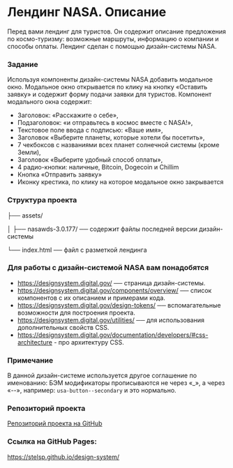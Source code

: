 # Лендинг NASA. Описание

Перед вами лендинг для туристов. Он содержит описание предложения по космо-туризму: возможные маршруты, информацию о компании и способы оплаты. Лендинг сделан с помощью дизайн-системы NASA.

### Задание

Используя компоненты дизайн-системы NASA добавить модальное окно. Модальное окно открывается по клику на кнопку «Оставить заявку» и содержит форму подачи заявки для туристов.
Компонент модального окна содержит:
- Заголовок: «Расскажите о себе»,
- Подзаголовок: «и отправьтесь в космос вместе с NASA!»,
- Текстовое поле ввода с подписью: «Ваше имя»,
- Заголовок «Выберите планеты, которые хотели бы посетить»,
- 7 чекбоксов с названиями всех планет солнечной системы (кроме Земли),
- Заголовок «Выберите удобный способ оплаты»,
- 4 радио-кнопки: наличные, Bitcoin, Dogecoin и Chillim
- Кнопка «Отправить заявку»
- Иконку крестика, по клику на которое модальное окно закрывается


### Структура проекта
├── assets/

│       ├──  nasawds-3.0.177/   ── содержит  файлы последней версии дизайн-системы

└──  index.html ── файл с разметкой лендинга

### Для работы с дизайн-системой NASA вам понадобятся
- https://designsystem.digital.gov/ ── страница дизайн-системы.
- https://designsystem.digital.gov/components/overview/ ── список компонентов с их описанием и примерами кода.
- https://designsystem.digital.gov/design-tokens/ ── вспомагательные возможности для построения проекта.
- https://designsystem.digital.gov/utilities/ ── для использования дополнительных свойств CSS.
- https://designsystem.digital.gov/documentation/developers/#css-architecture - про архитектуру CSS.

### Примечание

В данной дизайн-системе используется другое соглашение по именованию: БЭМ модификаторы прописываются не через «_», а через «--», например: `usa-button--secondary` и это нормально.

### Репозиторий проекта

[Репозиторий проекта на GitHub](https://github.com/bruffridge/nasawds)

### Ссылка на GitHub Pages:
https://stelsp.github.io/design-system/
